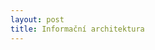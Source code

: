 ```yaml
---
layout: post
title: Informační architektura
---
```

<!DOCTYPE html>
<html>
    <head>
    <style>
        h1 {font-size: 140%; 
        font-weight: 600;
        }
        
        h2 {font-size: 120%; 
        font-weight: 400;
        }
        
        li {list-style: decimal;
        list-style-type: decimal;
        }
    </style>
    </head>
    <body>      
        <h1>Cílové skupiny</h1>
        <p>Začátečníci ve vytváření webů, studenti informačních studií a příbuzných oborů.</p>
        
        <h1>Cíl webu</h1>
        <p>Cílem našeho webu je shrnutí tématu IA: vysvětlení, co IA je, proč a jak ji správně aplikovat spolu s aspekty UX a SEO při tvorbě a strukturování webového obsahu včetně multimédií (obrázky, videa atp.). Informace by měly být užitečné a srozumitelné přibližně na úrovni začínajícího tvůrce webů nebo studenta. Uživatel, který k nám zavítá pro radu, by měl odcházet s pocitem, že se dozvěděl něco nového. Samozřejmě je naším cílem udělat takový web, který splní podmínky pro ukončení kurzu.</p>
        
        <h1>Název webu </h1>
        <p>Informační architektura – co to vlastně je?</p>
        
        <h1>Webové zdroje</h1>
        <ol>
<li><a href="http://is.muni.cz/th/327463/ff_b/Bakalarska_prace_Lucie_Dvorakova.pdf?zpet=%2Fvyhledavani%2F%3Fsearch%3Dinforma%C4%8Dn%C3%AD%20architektura%20agenda%3Ath%26start%3D1">Bakalářská práce na téma informační architektury </a></li>

<li><a href="http://www.inflow.cz/postup-pri-tvorbe-informacni-architektury-webove-prezentace">Článek na Inflow - výtah z bakalářské práce</a></li>

<li> <a href="http://www.inflow.cz/informacni-architektura">Článek na Inflow </a></li>

<li><a href="https://cs.wikipedia.org/wiki/Informa%C4%8Dn%C3%AD_architektura">Článek na Wikipedii</a></li>

<li><a href="http://www.iainstitute.org/what-is-ia">Anglická stránka zabývající se IA</a></li>

<li><a href="shttp://www.usability.gov/what-and-why/information-architecture.html">Další anglický web, zabývající se i User Experience</a></li>

<li><a href="http://www.uxbooth.com/articles/complete-beginners-guide-to-information-architecture">Anglický článek </a></li>

<li><a href="http://www.adaptic.cz/znalosti/efektivni-web/informacni-architektura">Krátký článek v češtině</a></li>
            </ol>
       
        
        <h1>Newebové zdroje</h1>
<p>Papírových zdrojů moc není, některé z těchto knih se dají zakoupit jak v papírové, tak v elektronické formě</p>
<ol>
<li>1. ROSENFELD, Louis, MORVILLE, Peter. Information architecture for the World Wide Web. 2nd edition. Sebastopol : O'Reilly, c2002. 461 s. ISBN 0-596-00035-9. Dostupné z: 
    <a href="https://books.google.cz/books?id=OM3DvakML-MC&printsec=frontcover&dq=Information+architecture+for+the+World+Wide+Web&lr=&cd=1#v=onepage&q=&f=false">Google books</a></li> 

<li>2. MORROGH, Earl. Information architecture: an emerging 21st century profession [online]. Upper Saddle River, NJ: Prentice Hall, c2003 [cit. 2016-04-19]. ISBN 01-309-6746-7.</li>

<li>3. DIJCK, Peter Van. Information architecture for designers: structuring websites for business success. [online]. 1. vydání: Švýcarsko: RotoVision SA, 2003. ISBN 2-88046-731-4. Dostupné z:<a href="http://books.google.cz/books?id=Wy2sb0r_udYC&printsec=frontcover&dq=#v=onepage&q&f=false+Wide+Web
&lr=&source=gbs_similarbooks_s&cad=1#v=onepage&q=Information%20architecture%20for%20the%20World%20Wide%20Web&f=false">Google books</a> </li>

<li>4. MACDONALD, Nico. What is web design? [online]. 1. vydání: Švýcarsko: RotoVision SA, 2003. ISBN 2-88046-686-5. Dostupné z:<a href="http://books.google.cz/books?id=YIzEcmM8cD8C&printsec=frontcover&dq=Information+architecture+for+the+World+
Wide+Web&lr=&source=gbs_similarbooks_s&cad=1#v=onepage&q=Information%20architecture%20for%20the%20World%20Wide%20Web&f=false">Google books</a> </li>

<li>5. VEST, Jeremy; PORCHRAN, Shannon; CROWSON,William. Exploring web design. [online]. 1. vydání. USA: Thomson Delmar Learning, 2005. ISBN 1-4018-7838-5. Dostupné z: <a href="http://books.google.cz/books?id=pTc5X32f5_4C&printsec=frontcover&dq=Information+architecture+for+the+
    World+Wide+Web&lr=&source=gbs_similarbooks_s&cad=1#v=onepage&q=&f=false">Google books</a></li>
        </ol>      
        <h1>Dostupná multimédia </h1>
<h2>Videa - Dostupných jich je mnohem více</h2>
<ol>
<li>Understanding Information Architecture - Dan Klyn and Shari Thurow at UXPA 2013 <a>https://www.youtube.com/watch?v=_9kcfq4jqlc</a><li>

<li>Understanding Information Architecture with Brian Miller <a>https://www.youtube.com/watch?v=Ytv21Jx0hD4</a><li>

<li>UX tutorial: What is information architecture?lynda.com <a>https://www.youtube.com/watch?v=-b6-tuyWmi8</a> <li>

<li>User Interface (UX) TechniquesJanne Jul Jensen <a>https://www.youtube.com/watch?v=7OSkB4BCx00</a><li>

<li>The new information architecture <a>https://www.youtube.com/watch?v=Fou5J7j5uzk</a><li>

<li>Information Architecture <a>https://www.youtube.com/watch?v=xVgepwWXgVo</a><li>
    </ol>
<h2>Obrázky</h2>
<ol>
<li>Infografika <a>http://www.keencomputer.com/images/KEENCOMP/InfoormationArch/ia-explained.jpg</a><li>

<li>Vennův diagram vystihující IA <a>http://s.hswstatic.com/gif/illustration-information-architecture-1.gif </a><li>

<li><a>Struktura webu příklad http://blogs.library.duke.edu/wp-content/uploads/2013/03/lib-ia-1.3.1-20130311.png</a><li>
</ol>
        <h1>Vizuální inspirace pro budoucí vzhled webu</h1>
<p>Jelikož se zabýváme IA, tak by měl web jít příkladem a být co nejvíce user friendly.
    Jako inspiraci bychom nejspíše použili nějakou ze šablon dostupných na <a>http://jekyllthemes.io/</a> nebo na <a>http://jekyllthemes.io/</a>.</p>
        
        <h1>Základní obsah webu</h1>
<ol>        
<li> Co je to IA?<li>
<li>Čím se zabývá IA?<li>
<li>Principy IA<li>
<li>Proč používat IA?<li>
<li>Kde se s IA potkáme?<li>
<li>Správa obsahu<li>
<li>Skupiny uživatelů<li>
<li>Organizační struktury<li>
<li>Navigace v IA<li>
<li>Příklady vhodného či nevhodného použití IA<li>
    </ol>

        <h1>Strategie zveřejňování obsahu</h1> 
    <p>Informace o IA chceme zveřejňovat postupně v jednotlivých “lekcích” (viz předcházející úkol). Obsah bych samozřejmě ilustrovala vizuálním materiálem: obrázky, infografika, videa, prezentace atp.</p>
    </body>
</html>

